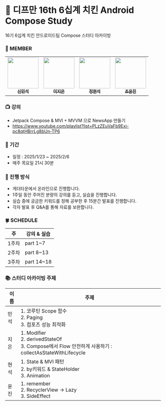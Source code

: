 # :book: 디프만 16th 6십계 치킨 Android Compose Study
16기 6십계 치킨 안드로이드팀 Compose 스터디 아카이빙

### 💚 MEMBER
<table>
    <td align="center"><a href="https://github.com/t1nm1ksun"><img src="https://github.com/t1nm1ksun.png" width="100px;" alt=""/><br /><sub><b>신민석</b></sub></a><br /></a></td>
    <td align="center"><a href="https://github.com/jieeeunnn"><img src="https://github.com/jieeeunnn.png" width="100px;" alt=""/><br /><sub><b>이지은</b></sub></a><br /></a></td>
    <td align="center"><a href="https://github.com/hyuns66"><img src="https://github.com/hyuns66.png" width="100px;" alt=""/><br /><sub><b>정현석</b></sub></a><br /></a></td>
    <td align="center"><a href="https://github.com/cyjadela"><img src="https://github.com/cyjadela.png" width="100px;" alt=""/><br /><sub><b>조윤진</b></sub></a><br /></a></td>
</table>

### 📺 강의
- Jetpack Compose & MVI + MVVM 으로 NewsApp 만들기
- https://www.youtube.com/playlist?list=PLzZEuVaFb9Exi-pc8qtHBrrLg8bUn-TP6

### 📆 기간
- 일정 : 2025/1/23 ~ 2025/2/6
- 매주 목요일 21시 30분

### 🎤 진행 방식
  - 게더타운에서 온라인으로 진행합니다.
  - 1주일 동안 주어진 분량의 강의를 듣고, 실습을 진행합니다.
  - 실습 중에 궁금한 키워드를 정해 공부한 후 15분간 발표를 진행합니다.
  - 각자 발표 후 Q&A를 통해 자료를 보완합니다.

### 🍀 SCHEDULE

| 주   | 강의 & 실습                 |
|-----|--------------------|
| 1주차 | part 1~7           |
| 2주차 | part 8~13            |
| 3주차 | part 14~18        |


### 📚 스터디 아카이빙 주제
| 이름   | 주제                 |
|-----|--------------------|
| 민석 |1. 코루틴 Scope 함수  <br>2. Paging <br>3. 컴포즈 성능 최적화          |
| 지은 |1. Modifier <br>2. derivedStateOf <br>3. Compose에서 Flow 안전하게 사용하기 : collectAsStateWithLifecycle          |
| 현석 |1. State & MVI 패턴 <br>2. by키워드 & StateHolder <br>3. Animation    |
| 윤진 |1. remember <br>2. RecyclerView -> Lazy <br>3. SideEffect |
